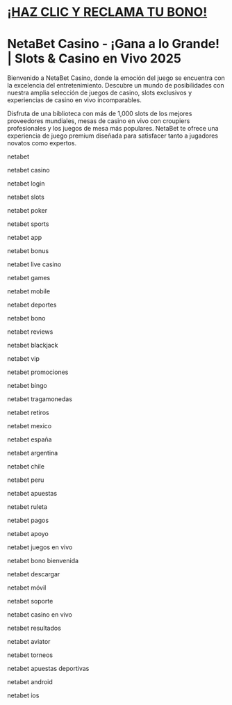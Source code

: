 # <a href="https://bit.ly/casmx">¡HAZ CLIC Y RECLAMA TU BONO!</a>

# NetaBet Casino - ¡Gana a lo Grande! | Slots & Casino en Vivo 2025

Bienvenido a NetaBet Casino, donde la emoción del juego se encuentra con la excelencia del entretenimiento. Descubre un mundo de posibilidades con nuestra amplia selección de juegos de casino, slots exclusivos y experiencias de casino en vivo incomparables.

Disfruta de una biblioteca con más de 1,000 slots de los mejores proveedores mundiales, mesas de casino en vivo con croupiers profesionales y los juegos de mesa más populares. NetaBet te ofrece una experiencia de juego premium diseñada para satisfacer tanto a jugadores novatos como expertos.

netabet

netabet casino

netabet login

netabet slots

netabet poker

netabet sports

netabet app

netabet bonus

netabet live casino

netabet games

netabet mobile

netabet deportes

netabet bono

netabet reviews

netabet blackjack

netabet vip

netabet promociones

netabet bingo

netabet tragamonedas

netabet retiros

netabet mexico

netabet españa

netabet argentina

netabet chile

netabet peru

netabet apuestas

netabet ruleta

netabet pagos

netabet apoyo

netabet juegos en vivo

netabet bono bienvenida

netabet descargar

netabet móvil

netabet soporte

netabet casino en vivo

netabet resultados

netabet aviator

netabet torneos

netabet apuestas deportivas

netabet android

netabet ios
